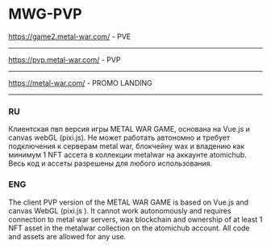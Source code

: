 # MWG-PVP

https://game2.metal-war.com/ - PVE
***
https://pvp.metal-war.com/ - PVP
***
https://metal-war.com/ - PROMO LANDING
***
### RU
Клиентская пвп версия игры METAL WAR GAME, основана на Vue.js и canvas webGL (pixi.js). Не может работать автономно и требует подключения к серверам metal war, блокчейну wax и владению как минимум 1 NFT ассета в коллекции metalwar на аккаунте atomichub. Весь код и ассеты разрешены для любого использования.

### ENG
The client PVP version of the METAL WAR GAME is based on Vue.js and canvas WebGL (pixi.js ). It cannot work autonomously and requires connection to metal war servers, wax blockchain and ownership of at least 1 NFT asset in the metalwar collection on the atomichub account. All code and assets are allowed for any use.

